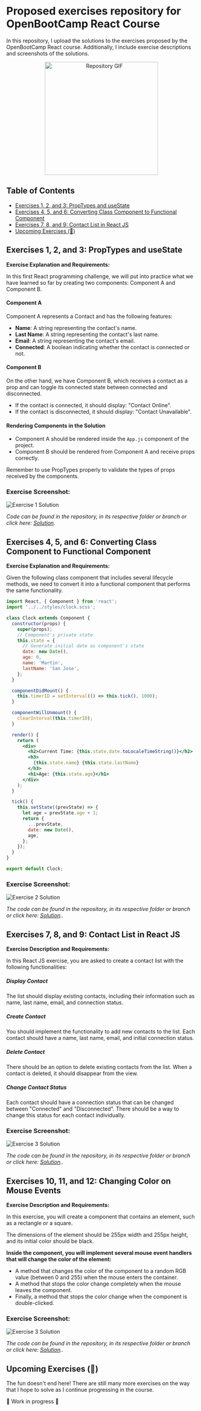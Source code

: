 # Proposed exercises repository for OpenBootCamp React Course

In this repository, I upload the solutions to the exercises proposed by the OpenBootCamp React course. Additionally, I include exercise descriptions and screenshots of the solutions.

<p align="center">
  <img src="readme-assets/gif/react.gif" alt="Repository GIF" width="300" height="300">
</p>

## Table of Contents

- [Exercises 1, 2, and 3: PropTypes and useState](#exercises-1-2-and-3-proptypes-and-usestate)
- [Exercises 4, 5, and 6: Converting Class Component to Functional Component](#exercises-4-5-and-6-converting-class-component-to-functional-component)
- [Exercises 7, 8, and 9: Contact List in React JS](#exercises-7-8-and-9-contact-list-in-react-js)
- [Upcoming Exercises (🚀)](#upcoming-exercises-)

## Exercises 1, 2, and 3: PropTypes and useState

**Exercise Explanation and Requirements:**

In this first React programming challenge, we will put into practice what we have learned so far by creating two components: Component A and Component B.

#### Component A

Component A represents a Contact and has the following features:

- **Name**: A string representing the contact's name.
- **Last Name**: A string representing the contact's last name.
- **Email**: A string representing the contact's email.
- **Connected**: A boolean indicating whether the contact is connected or not.

#### Component B

On the other hand, we have Component B, which receives a contact as a prop and can toggle its connected state between connected and disconnected.

- If the contact is connected, it should display: "Contact Online".
- If the contact is disconnected, it should display: "Contact Unavailable".

#### Rendering Components in the Solution

- Component A should be rendered inside the `App.js` component of the project.
- Component B should be rendered from Component A and receive props correctly.

Remember to use PropTypes properly to validate the types of props received by the components.

### Exercise Screenshot:

![Exercise 1 Solution](readme-assets/img/Exercise-1-2-3.png)

_Code can be found in the repository, in its respective folder or branch or click here: [Solution](https://github.com/SJAR03/ejercicios-react/tree/main/src/Exercise-1-2-3)._

## Exercises 4, 5, and 6: Converting Class Component to Functional Component

**Exercise Explanation and Requirements:**

Given the following class component that includes several lifecycle methods, we need to convert it into a functional component that performs the same functionality.

```jsx
import React, { Component } from 'react';
import '../../styles/clock.scss';

class Clock extends Component {
  constructor(props) {
    super(props);
    // Component's private state
    this.state = {
      // Generate initial date as component's state
      date: new Date(),
      age: 0,
      name: 'Martin',
      lastName: 'San Jose',
    };
  }

  componentDidMount() {
    this.timerID = setInterval(() => this.tick(), 1000);
  }

  componentWillUnmount() {
    clearInterval(this.timerID);
  }

  render() {
    return (
      <div>
        <h2>Current Time: {this.state.date.toLocaleTimeString()}</h2>
        <h3>
          {this.state.name} {this.state.lastName}
        </h3>
        <h1>Age: {this.state.age}</h1>
      </div>
    );
  }

  tick() {
    this.setState((prevState) => {
      let age = prevState.age + 1;
      return {
        ...prevState,
        date: new Date(),
        age,
      };
    });
  }
}

export default Clock;
```

### Exercise Screenshot:

![Exercise 2 Solution](readme-assets/img/Exercise-4-5-6.png)

_The code can be found in the repository, in its respective folder or branch or click here: [Solution](https://github.com/SJAR03/ejercicios-react/tree/main/src/Exercise-4-5-6).._

## Exercises 7, 8, and 9: Contact List in React JS

**Exercise Description and Requirements:**

In this React JS exercise, you are asked to create a contact list with the following functionalities:

##### Display Contact

The list should display existing contacts, including their information such as name, last name, email, and connection status.

##### Create Contact

You should implement the functionality to add new contacts to the list. Each contact should have a name, last name, email, and initial connection status.

##### Delete Contact

There should be an option to delete existing contacts from the list. When a contact is deleted, it should disappear from the view.

##### Change Contact Status

Each contact should have a connection status that can be changed between "Connected" and "Disconnected". There should be a way to change this status for each contact individually.

### Exercise Screenshot:

![Exercise 3 Solution](readme-assets/img/Exercise-7-8-9.png)

_The code can be found in the repository, in its respective folder or branch or click here: [Solution](https://github.com/SJAR03/ejercicios-react/tree/main/src/Exercise-7-8-9).._

## Exercises 10, 11, and 12: Changing Color on Mouse Events

**Exercise Description and Requirements:**

In this exercise, you will create a component that contains an element, such as a rectangle or a square.

The dimensions of the element should be 255px width and 255px height, and its initial color should be black.

**Inside the component, you will implement several mouse event handlers that will change the color of the element:**

- A method that changes the color of the component to a random RGB value (between 0 and 255) when the mouse enters the container.
- A method that stops the color change completely when the mouse leaves the component.
- Finally, a method that stops the color change when the component is double-clicked.

### Exercise Screenshot:

![Exercise 3 Solution](readme-assets/gif/Exercise-10-11-12.gif)

_The code can be found in the repository, in its respective folder or branch or click here: [Solution](https://github.com/SJAR03/ejercicios-react/tree/main/src/Exercise-10-11-12).._

## Upcoming Exercises (🚀)

The fun doesn't end here! There are still many more exercises on the way that I hope to solve as I continue progressing in the course.

🚧 Work in progress 🚧
